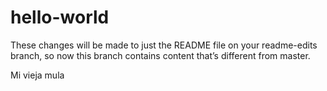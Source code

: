 # hello-world

These changes will be made to just the README file on your readme-edits branch, so now this branch contains content that’s different from master.

Mi vieja mula
